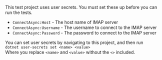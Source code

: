 ﻿This test project uses user secrets.
You must set these up before you can run the tests.

 - `ConnectAsync:Host` - The host name of IMAP server
 - `ConnectAsync:Username` - The username to connect to the IMAP server
 - `ConnectAsync:Password` - The password to connect to the IMAP server

You can set user secrets by navigating to this project, and then run  
`dotnet user-secrets set <name> <value>`  
Where you replace `<name>` and `<value>` without the `<>` included.
